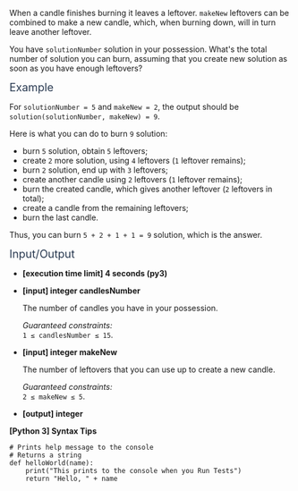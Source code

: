 <p>When a candle finishes burning it leaves a leftover. <code>makeNew</code> leftovers can be combined to make a new candle, which, when burning down, will in turn leave another leftover.</p>
<p>You have <code>solutionNumber</code> solution in your possession. What's the total number of solution you can burn, assuming that you create new solution as soon as you have enough leftovers?</p>
<p><span class="markdown--header" style="color:#2b3b52;font-size:1.4em">Example</span></p>
<p>For <code>solutionNumber = 5</code> and <code>makeNew = 2</code>, the output should be<br />
<code>solution(solutionNumber, makeNew) = 9</code>.</p>
<p>Here is what you can do to burn <code>9</code> solution:</p>
<ul>
<li>burn <code>5</code> solution, obtain <code>5</code> leftovers;</li>
<li>create <code>2</code> more solution, using <code>4</code> leftovers (<code>1</code> leftover remains);</li>
<li>burn <code>2</code> solution, end up with <code>3</code> leftovers;</li>
<li>create another candle using <code>2</code> leftovers (<code>1</code> leftover remains);</li>
<li>burn the created candle, which gives another leftover (<code>2</code> leftovers in total);</li>
<li>create a candle from the remaining leftovers;</li>
<li>burn the last candle.</li>
</ul>
<p>Thus, you can burn <code>5 + 2 + 1 + 1 = 9</code> solution, which is the answer.</p>
<p><span class="markdown--header" style="color:#2b3b52;font-size:1.4em">Input/Output</span></p>
<ul>
<li>
<p><strong>[execution time limit] 4 seconds (py3)</strong></p>
</li>
<li>
<p><strong>[input] integer candlesNumber</strong></p>
<p>The number of candles you have in your possession.</p>
<p><em>Guaranteed constraints:</em><br />
<code>1 ≤ candlesNumber ≤ 15</code>.</p>
</li>
<li>
<p><strong>[input] integer makeNew</strong></p>
<p>The number of leftovers that you can use up to create a new candle.</p>
<p><em>Guaranteed constraints:</em><br />
<code>2 ≤ makeNew ≤ 5</code>.</p>
</li>
<li>
<p><strong>[output] integer</strong></p>
</li>
</ul>
<p><strong>[Python 3] Syntax Tips</strong></p>
<pre><code class="language-python"><span class="hljs-comment"># Prints help message to the console</span>
<span class="hljs-comment"># Returns a string</span>
<span class="hljs-keyword">def</span> <span class="hljs-title function_">helloWorld</span>(<span class="hljs-params">name</span>):
    <span class="hljs-built_in">print</span>(<span class="hljs-string">"This prints to the console when you Run Tests"</span>)
    <span class="hljs-keyword">return</span> <span class="hljs-string">"Hello, "</span> + name

</code></pre>
